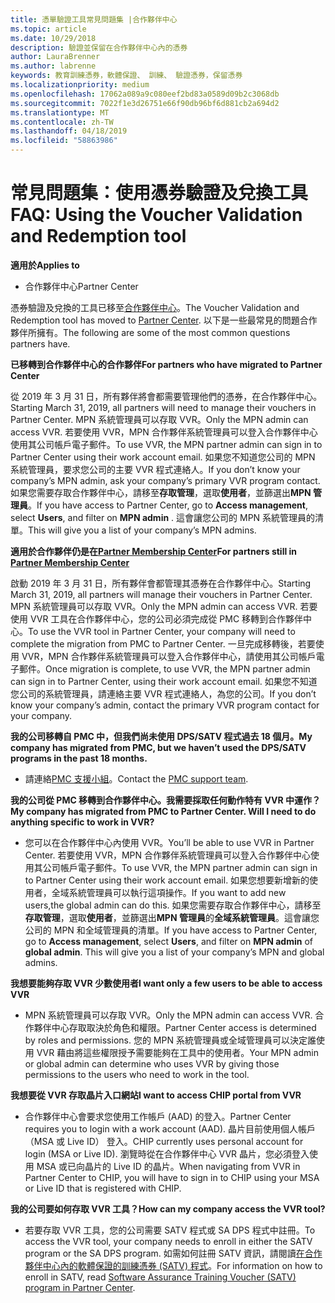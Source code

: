 ```yaml
---
title: 憑單驗證工具常見問題集 |合作夥伴中心
ms.topic: article
ms.date: 10/29/2018
description: 驗證並保留在合作夥伴中心內的憑券
author: LauraBrenner
ms.author: labrenne
keywords: 教育訓練憑券，軟體保證、 訓練、 驗證憑券，保留憑券
ms.localizationpriority: medium
ms.openlocfilehash: 17062a089a9c080eef2bd83a0589d09b2c3068db
ms.sourcegitcommit: 7022f1e3d26751e66f90db96bf6d881cb2a694d2
ms.translationtype: MT
ms.contentlocale: zh-TW
ms.lasthandoff: 04/18/2019
ms.locfileid: "58863986"
---
```

# <a name="faq-using-the-voucher-validation-and-redemption-tool"></a><span data-ttu-id="b81f3-104">常見問題集：使用憑券驗證及兌換工具</span><span class="sxs-lookup"><span data-stu-id="b81f3-104">FAQ: Using the Voucher Validation and Redemption tool</span></span> 

<span data-ttu-id="b81f3-105">**適用於**</span><span class="sxs-lookup"><span data-stu-id="b81f3-105">**Applies to**</span></span>

- <span data-ttu-id="b81f3-106">合作夥伴中心</span><span class="sxs-lookup"><span data-stu-id="b81f3-106">Partner Center</span></span>

<span data-ttu-id="b81f3-107">憑券驗證及兌換的工具已移至[合作夥伴中心](https://partner.microsoft.com/en-us/pcv/dashboard/overview)。</span><span class="sxs-lookup"><span data-stu-id="b81f3-107">The Voucher Validation and Redemption tool has moved to [Partner Center](https://partner.microsoft.com/en-us/pcv/dashboard/overview).</span></span> <span data-ttu-id="b81f3-108">以下是一些最常見的問題合作夥伴所擁有。</span><span class="sxs-lookup"><span data-stu-id="b81f3-108">The following are some of the most common questions partners have.</span></span> 

<span data-ttu-id="b81f3-109">**已移轉到合作夥伴中心的合作夥伴**</span><span class="sxs-lookup"><span data-stu-id="b81f3-109">**For partners who have migrated to Partner Center**</span></span>

 <span data-ttu-id="b81f3-110">從 2019 年 3 月 31 日，所有夥伴將會都需要管理他們的憑券，在合作夥伴中心。</span><span class="sxs-lookup"><span data-stu-id="b81f3-110">Starting March 31, 2019, all partners will need to manage their vouchers in Partner Center.</span></span> <span data-ttu-id="b81f3-111">MPN 系統管理員可以存取 VVR。</span><span class="sxs-lookup"><span data-stu-id="b81f3-111">Only the MPN admin can access VVR.</span></span> <span data-ttu-id="b81f3-112">若要使用 VVR，MPN 合作夥伴系統管理員可以登入合作夥伴中心使用其公司帳戶電子郵件。</span><span class="sxs-lookup"><span data-stu-id="b81f3-112">To use VVR, the MPN partner admin can sign in to Partner Center using their work account email.</span></span> <span data-ttu-id="b81f3-113">如果您不知道您公司的 MPN 系統管理員，要求您公司的主要 VVR 程式連絡人。</span><span class="sxs-lookup"><span data-stu-id="b81f3-113">If you don’t know your company’s MPN admin, ask your company’s primary VVR program contact.</span></span>  <span data-ttu-id="b81f3-114">如果您需要存取合作夥伴中心，請移至**存取管理**，選取**使用者**，並篩選出**MPN 管理員**。</span><span class="sxs-lookup"><span data-stu-id="b81f3-114">If you have access to Partner Center, go to **Access management**, select **Users**, and filter on **MPN admin** .</span></span> <span data-ttu-id="b81f3-115">這會讓您公司的 MPN 系統管理員的清單。</span><span class="sxs-lookup"><span data-stu-id="b81f3-115">This will give you a list of your company’s MPN admins.</span></span>  

<span data-ttu-id="b81f3-116">**適用於合作夥伴仍是在[Partner Membership Center](https://partner.microsoft.com/)**</span><span class="sxs-lookup"><span data-stu-id="b81f3-116">**For partners still in [Partner Membership Center](https://partner.microsoft.com/)**</span></span>

<span data-ttu-id="b81f3-117">啟動 2019 年 3 月 31 日，所有夥伴會都管理其憑券在合作夥伴中心。</span><span class="sxs-lookup"><span data-stu-id="b81f3-117">Starting March 31, 2019, all partners will manage their vouchers in Partner Center.</span></span> <span data-ttu-id="b81f3-118">MPN 系統管理員可以存取 VVR。</span><span class="sxs-lookup"><span data-stu-id="b81f3-118">Only the MPN admin can access VVR.</span></span> <span data-ttu-id="b81f3-119">若要使用 VVR 工具在合作夥伴中心，您的公司必須完成從 PMC 移轉到合作夥伴中心。</span><span class="sxs-lookup"><span data-stu-id="b81f3-119">To use the VVR tool in Partner Center, your company will need to complete the migration from PMC to Partner Center.</span></span> <span data-ttu-id="b81f3-120">一旦完成移轉後，若要使用 VVR，MPN 合作夥伴系統管理員可以登入合作夥伴中心，請使用其公司帳戶電子郵件。</span><span class="sxs-lookup"><span data-stu-id="b81f3-120">Once migration is complete, to use VVR, the MPN partner admin can sign in to Partner Center, using their work account email.</span></span> <span data-ttu-id="b81f3-121">如果您不知道您公司的系統管理員，請連絡主要 VVR 程式連絡人，為您的公司。</span><span class="sxs-lookup"><span data-stu-id="b81f3-121">If you don’t know your company’s admin, contact the primary VVR program contact for your company.</span></span>  


<span data-ttu-id="b81f3-122">**我的公司移轉自 PMC 中，但我們尚未使用 DPS/SATV 程式過去 18 個月。**</span><span class="sxs-lookup"><span data-stu-id="b81f3-122">**My company has migrated from PMC, but we haven’t used the DPS/SATV programs in the past 18 months.**</span></span>

- <span data-ttu-id="b81f3-123">請連絡[PMC 支援小組](mailto:proghelp@microsoft.com)。</span><span class="sxs-lookup"><span data-stu-id="b81f3-123">Contact the [PMC support team](mailto:proghelp@microsoft.com).</span></span> 


<span data-ttu-id="b81f3-124">**我的公司從 PMC 移轉到合作夥伴中心。我需要採取任何動作特有 VVR 中運作？**</span><span class="sxs-lookup"><span data-stu-id="b81f3-124">**My company has migrated from PMC to Partner Center. Will I need to do anything specific to work in VVR?**</span></span> 

- <span data-ttu-id="b81f3-125">您可以在合作夥伴中心內使用 VVR。</span><span class="sxs-lookup"><span data-stu-id="b81f3-125">You’ll be able to use VVR in Partner Center.</span></span>  <span data-ttu-id="b81f3-126">若要使用 VVR，MPN 合作夥伴系統管理員可以登入合作夥伴中心使用其公司帳戶電子郵件。</span><span class="sxs-lookup"><span data-stu-id="b81f3-126">To use VVR, the MPN partner admin can sign in to Partner Center using their work account email.</span></span> <span data-ttu-id="b81f3-127">如果您想要新增新的使用者，全域系統管理員可以執行這項操作。</span><span class="sxs-lookup"><span data-stu-id="b81f3-127">If you want to add new users,the global admin can do this.</span></span> <span data-ttu-id="b81f3-128">如果您需要存取合作夥伴中心，請移至**存取管理**，選取**使用者**，並篩選出**MPN 管理員**的**全域系統管理員**。這會讓您公司的 MPN 和全域管理員的清單。</span><span class="sxs-lookup"><span data-stu-id="b81f3-128">If you have access to Partner Center, go to **Access management**, select **Users**, and filter on **MPN admin** of **global admin**. This will give you a list of your company’s MPN and global admins.</span></span>  

<span data-ttu-id="b81f3-129">**我想要能夠存取 VVR 少數使用者**</span><span class="sxs-lookup"><span data-stu-id="b81f3-129">**I want only a few users to be able to access VVR**</span></span>

- <span data-ttu-id="b81f3-130">MPN 系統管理員可以存取 VVR。</span><span class="sxs-lookup"><span data-stu-id="b81f3-130">Only the MPN admin can access VVR.</span></span> <span data-ttu-id="b81f3-131">合作夥伴中心存取取決於角色和權限。</span><span class="sxs-lookup"><span data-stu-id="b81f3-131">Partner Center access is determined by roles and permissions.</span></span> <span data-ttu-id="b81f3-132">您的 MPN 系統管理員或全域管理員可以決定誰使用 VVR 藉由將這些權限授予需要能夠在工具中的使用者。</span><span class="sxs-lookup"><span data-stu-id="b81f3-132">Your MPN admin or global admin can determine who uses VVR by giving those permissions to the users who need to work in the tool.</span></span>

<span data-ttu-id="b81f3-133">**我想要從 VVR 存取晶片入口網站**</span><span class="sxs-lookup"><span data-stu-id="b81f3-133">**I want to access CHIP portal from VVR**</span></span>

- <span data-ttu-id="b81f3-134">合作夥伴中心會要求您使用工作帳戶 (AAD) 的登入。</span><span class="sxs-lookup"><span data-stu-id="b81f3-134">Partner Center requires you to login with a work account (AAD).</span></span>  <span data-ttu-id="b81f3-135">晶片目前使用個人帳戶 （MSA 或 Live ID） 登入。</span><span class="sxs-lookup"><span data-stu-id="b81f3-135">CHIP currently uses personal account for login (MSA or Live ID).</span></span>  <span data-ttu-id="b81f3-136">瀏覽時從在合作夥伴中心 VVR 晶片，您必須登入使用 MSA 或已向晶片的 Live ID 的晶片。</span><span class="sxs-lookup"><span data-stu-id="b81f3-136">When navigating from VVR in Partner Center to CHIP, you will have to sign in to CHIP using your MSA or Live ID that is registered with CHIP.</span></span>

<span data-ttu-id="b81f3-137">**我的公司要如何存取 VVR 工具？**</span><span class="sxs-lookup"><span data-stu-id="b81f3-137">**How can my company access the VVR tool?**</span></span>

- <span data-ttu-id="b81f3-138">若要存取 VVR 工具，您的公司需要 SATV 程式或 SA DPS 程式中註冊。</span><span class="sxs-lookup"><span data-stu-id="b81f3-138">To access the VVR tool, your company needs to enroll in either the SATV program or the SA DPS program.</span></span>
<span data-ttu-id="b81f3-139">如需如何註冊 SATV 資訊，請閱讀[在合作夥伴中心內的軟體保證的訓練憑券 (SATV) 程式](software-assurance-satv.md)。</span><span class="sxs-lookup"><span data-stu-id="b81f3-139">For information on how to enroll in SATV, read [Software Assurance Training Voucher (SATV) program in Partner Center](software-assurance-satv.md).</span></span>
 <!--
For information on how to enroll in Software Assurance DPS programs, read [Software Assurance programs in Partner Center](software-assurance-dps.md).-->